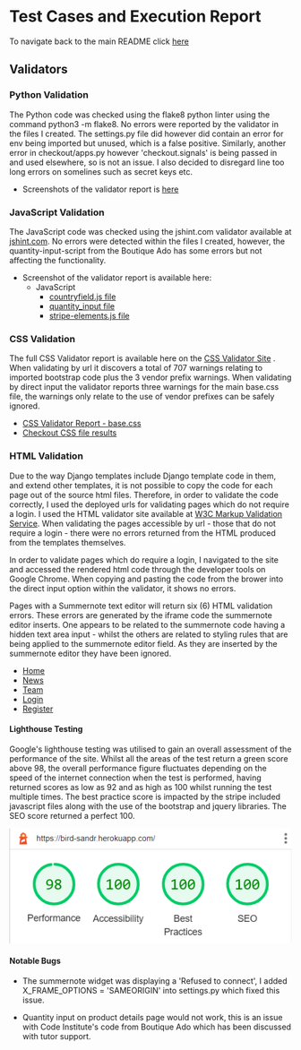 # Test Cases and Execution Report

To navigate back to the main README click [here](README.md)

## Validators

### Python Validation
The Python code was checked using the flake8 python linter using the command python3 -m flake8. No errors were reported by the validator in the files I created. The settings.py file did however did contain an error for env being imported but unused, which is a false positive. Similarly, another error in checkout/apps.py however 'checkout.signals' is being passed in and used elsewhere, so is not an issue. I also decided to disregard line too long errors on somelines such as secret keys etc.

* Screenshots of the validator report is [here](static/docs/img/validators/python-validation.png) 


### JavaScript Validation
The JavaScript code was checked using the jshint.com validator available at [jshint.com](https://jshint.com/). No errors were detected within the files I created, however, the quantity-input-script from the Boutique Ado has some errors but not affecting the functionality.

* Screenshot of the validator report is available here:
    * JavaScript
        * [countryfield.js file](/static/docs/img/validation/country-field-js.png)
        * [quantity_input file](/static/docs/img/validation/quantity-input-script.png)
        * [stripe-elements.js file](static/docs/img/validators/stripe-elements-js.png)


### CSS Validation

The full CSS Validator report is available here on the [CSS Validator Site](https://jigsaw.w3.org/css-validator/validator?uri=https%3A%2F%2Fbird-sandr.herokuapp.com%2F&profile=css3svg&usermedium=all&warning=1&vextwarning=&lang=en#warnings) . When validating by url it discovers a total of 707 warnings relating to imported bootstrap code plus the 3 vendor prefix warnings. When validating by direct input the validator reports three warnings for the main base.css file, the warnings only relate to the use of vendor prefixes can be safely ignored.

* [CSS Validator Report - base.css](static/docs/img/validators/base-css.png)
* [Checkout CSS file results](static/docs/img/validators/checkout-css.png)


### HTML Validation
Due to the way Django templates include Django template code in them, and extend other templates, it is not possible to copy the code for each page out of the source html files. Therefore, in order to validate the code correctly, I used the deployed urls for validating pages which do not require a login. I used the HTML validator site available at [W3C Markup Validation Service](https://validator.w3.org/). When validating the pages accessible by url - those that do not require a login - there were no errors returned from the HTML produced from the templates themselves. 

In order to validate pages which do require a login, I navigated to the site and accessed the rendered html code through the developer tools on Google Chrome. When copying and pasting the code from the brower into the direct input option within the validator, it shows no errors.

Pages with a Summernote text editor will return six (6) HTML validation errors. These errors are generated by the iframe code the summernote editor inserts. One appears to be related to the summernote code having a hidden text area input - whilst the others are related to styling rules that are being applied to the summernote editor field. As they are inserted by the summernote editor they have been ignored.

* [Home](/static/docs/img/validation/home-html.png)
* [News](/static/docs/img/validation/news-html.png)
* [Team](/static/docs/img/validation/team-html.png)
* [Login](/static/docs/img/validation/login-html.png)
* [Register](/static/docs/img/validation/register-html.png)

#### Lighthouse Testing
Google's lighthouse testing was utilised to gain an overall assessment of the performance of the site. Whilst all the areas of the test return a green score above 98, the overall performance figure fluctuates depending on the speed of the internet connection when the test is performed, having returned scores as low as 92 and as high as 100 whilst running the test multiple times. The best practice score is impacted by the stripe included javascript files along with the use of the bootstrap and jquery libraries. The SEO score returned a perfect 100.

![Google Lighthouse Results](/static/docs/img/lighthouse.png)


#### Notable Bugs

* The summernote widget was displaying a 'Refused to connect', I added X_FRAME_OPTIONS = 'SAMEORIGIN' into settings.py which fixed this issue.

* Quantity input on product details page would not work, this is an issue with Code Institute's code from Boutique Ado which has been discussed with tutor support.